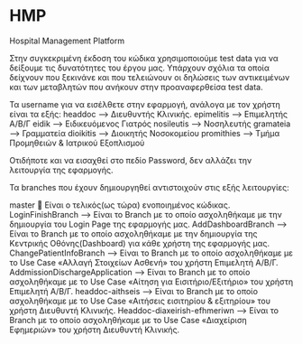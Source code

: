 # HMP
Hospital Management Platform

Στην συγκεκριμένη έκδοση του κώδικα χρησιμοποιούμε test data για να δείξουμε τις δυνατότητες 
του έργου μας. Υπάρχουν σχόλια τα οποία δείχνουν που ξεκινάνε και που τελειώνουν οι δηλώσεις 
των αντικειμένων και των μεταβλητών που ανήκουν στην προαναφερθείσα test data.

Τα username για να εισέλθετε στην εφαρμογή, ανάλογα με τον χρήστη είναι τα εξής:
headdoc --> Διευθυντής Κλινικής.
epimelitis --> Επιμελητής Α/Β/Γ
eidik --> Ειδικευόμενος Γιατρός
nosileutis --> Νοσηλευτής
gramateia --> Γραμματεία
dioikitis --> Διοικητής Νοσοκομείου
promithies --> Τμήμα Προμηθειών & Ιατρικού Εξοπλισμού

Οτιδήποτε και να εισαχθεί στο πεδίο Password, δεν αλλάζει την λειτουργία της εφαρμογής.

Τα branches που έχουν δημιουργηθεί αντιστοιχούν στις εξής λειτουργίες:

master   Είναι ο τελικός(ως τώρα) ενοποιημένος κώδικας.
LoginFinishBranch --> Είναι το Branch με το οποίο ασχοληθήκαμε με την δημιουργία 
                    του Login Page της εφαρμογής μας.
AddDashboardBranch --> Είναι το Branch με το οποίο ασχοληθήκαμε με την δημιουργία
                     της Κεντρικής Οθόνης(Dashboard) για κάθε χρήστη της εφαρμογής μας.
ChangePatientInfoBranch --> Είναι το Branch με το οποίο ασχοληθήκαμε με το Use Case
                          «Αλλαγή Στοιχείων Ασθενή» του χρήστη Επιμελητή Α/Β/Γ.
AddmissionDischargeApplication --> Είναι το Branch με το οποίο ασχοληθήκαμε με το Use Case
                              «Αίτηση για Εισιτήριο/Εξιτήριο» του χρήστη Επιμελητή Α/Β/Γ.
headdoc-aithseis --> Είναι το Branch με το οποίο ασχοληθήκαμε με το Use Case
                    «Αιτήσεις εισιτηρίου & εξιτηρίου» του χρήστη Διευθυντή Κλινικής.
Headdoc-diaxeirish-efhmeriwn --> Είναι το Branch με το οποίο ασχοληθήκαμε με το Use Case
                               «Διαχείριση Εφημεριών» του χρήστη Διευθυντή Κλινικής.

